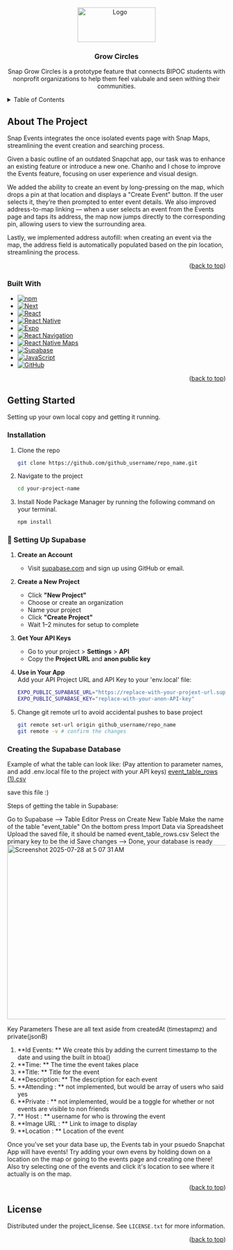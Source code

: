 <a id="readme-top"></a>

<!-- PROJECT LOGO -->
<br />
<div align="center">
  <a href="https://github.com/github_username/repo_name">
    <img src="https://github.com/user-attachments/assets/f611c2d3-f026-4cc7-99eb-0b86610b4c8e" alt="Logo" width="180" height="80">
  </a>

<h3 align="center">Grow Circles</h3>

  <p align="center">
    Snap Grow Circles is a prototype feature that connects BIPOC students with nonprofit organizations to help them feel valubale and seen withing their communities.
  </p>
</div>

<!-- TABLE OF CONTENTS -->
<details>
  <summary>Table of Contents</summary>
  <ol>
    <li>
      <a href="#about-the-project">About The Project</a>
      <ul>
        <li><a href="#built-with">Built With</a></li>
      </ul>
    </li>
    <li>
      <a href="#getting-started">Getting Started</a>
      <ul>
        <li><a href="#installation">Installation</a></li>
      </ul>
    </li>
    <li><a href="#license">License</a></li>
  </ol>
</details>

<!-- ABOUT THE PROJECT -->

## About The Project

Snap Events integrates the once isolated events page with Snap Maps, streamlining the event creation and searching process.

Given a basic outline of an outdated Snapchat app, our task was to enhance an existing feature or introduce a new one. Chanho and I chose to improve the Events feature, focusing on user experience and visual design.

We added the ability to create an event by long-pressing on the map, which drops a pin at that location and displays a "Create Event" button. If the user selects it, they’re then prompted to enter event details. We also improved address-to-map linking — when a user selects an event from the Events page and taps its address, the map now jumps directly to the corresponding pin, allowing users to view the surrounding area.

Lastly, we implemented address autofill: when creating an event via the map, the address field is automatically populated based on the pin location, streamlining the process.

<p align="right">(<a href="#readme-top">back to top</a>)</p>

### Built With 

- [![npm][npm.js]][npm-url]
- [![Next][Next.js]][Next-url]
- [![React][React.js]][React-url]
- [![React Native][ReactNative.js]][ReactNative-url]
- [![Expo][Expo.js]][Expo-url]
- [![React Navigation][ReactNavigation.js]][ReactNavigation-url]
- [![React Native Maps][Maps.js]][Maps-url]
- [![Supabase][Supabase.js]][Supabase-url]
- [![JavaScript][JavaScript.js]][JavaScript-url]
- [![GitHub][GitHub.js]][GitHub-url]

<p align="right">(<a href="#readme-top">back to top</a>)</p>

<!-- GETTING STARTED -->

## Getting Started

Setting up your own local copy and getting it running. 

### Installation

1. Clone the repo
   ```sh
   git clone https://github.com/github_username/repo_name.git
   ```
2. Navigate to the project
   ```sh
   cd your-project-name
   ```
3. Install Node Package Manager by running the following command on your terminal.
   ```sh
   npm install
   ```

  ### 🚀 Setting Up Supabase

1. **Create an Account**  
   - Visit [supabase.com](https://supabase.com) and sign up using GitHub or email.

2. **Create a New Project**  
   - Click **"New Project"**  
   - Choose or create an organization
   - Name your project 
   - Click **"Create Project"**  
   - Wait 1–2 minutes for setup to complete

3. **Get Your API Keys**  
   - Go to your project > **Settings** > **API**  
   - Copy the **Project URL** and **anon public key**

4. **Use in Your App**  
   Add your API Project URL and API Key to your 'env.local' file:

   ```sh
   EXPO_PUBLIC_SUPABASE_URL="https://replace-with-your-projext-url.supabase.co"
   EXPO_PUBLIC_SUPABASE_KEY="replace-with-your-anon-API-key"
   ```
5. Change git remote url to avoid accidental pushes to base project
   ```sh
   git remote set-url origin github_username/repo_name
   git remote -v # confirm the changes
   ```
  ### Creating the Supabase Database

Example of what the table can look like:
(Pay attention to parameter names, and add .env.local file to the project with your API keys)
[event_table_rows (1).csv](https://github.com/user-attachments/files/21469176/event_table_rows.1.csv)

save this file :)

Steps of getting the table in Supabase:

Go to Supabase --> Table Editor
Press on Create New Table
Make the name of the table "event_table"
On the bottom press Import Data via Spreadsheet
Upload the saved file, it should be named event_table_rows.csv
Select the primary key to be the id
Save changes --> Done, your database is ready
<img width="1439" height="402" alt="Screenshot 2025-07-28 at 5 07 31 AM" src="https://github.com/user-attachments/assets/f515eeeb-e851-4c85-ab93-65295f04145b" />


Key Parameters These are all text aside from createdAt (timestapmz) and private(jsonB)
1. **Id Events: ** We create this by adding the current timestamp to the date and using the built in btoa()
2. **Time: ** The time the event takes place
3. **Title: ** Title for the event
4. **Description: ** The description for each event
5. **Attending : ** not implemented, but would be array of users who said yes
6. **Private : ** not implemented, would be a toggle for whether or not events are visible to non friends
7. ** Host : ** username for who is throwing the event
8. **Image URL : ** Link to image to display
9. **Location : ** Location of the event

Once you've set your data base up, the Events tab in your psuedo Snapchat App will have events!
Try adding your own evens by holding down on a location on the map or going to the events page and creating one there!
Also try selecting one of the events and click it's location to see where it actually is on the map.

<p align="right">(<a href="#readme-top">back to top</a>)</p>


<!-- LICENSE -->

## License

Distributed under the project_license. See `LICENSE.txt` for more information.

<p align="right">(<a href="#readme-top">back to top</a>)</p>

<!-- MARKDOWN LINKS & IMAGES -->
<!-- https://www.markdownguide.org/basic-syntax/#reference-style-links -->

[license-url]: https://github.com/github_username/repo_name/blob/master/LICENSE.txt
[linkedin-shield]: https://img.shields.io/badge/-LinkedIn-black.svg?style=for-the-badge&logo=linkedin&colorB=555
[linkedin-url]: https://linkedin.com/in/linkedin_username

[product-screenshot]: images/screenshot.png

[npm.js]: https://img.shields.io/badge/npm-CB3837?style=for-the-badge&logo=npm&logoColor=white
[npm-url]: https://www.npmjs.com/

[Next.js]: https://img.shields.io/badge/next.js-000000?style=for-the-badge&logo=nextdotjs&logoColor=white
[Next-url]: https://nextjs.org/

[React.js]: https://img.shields.io/badge/React-20232A?style=for-the-badge&logo=react&logoColor=61DAFB
[React-url]: https://reactjs.org/

[ReactNative.js]: https://img.shields.io/badge/React_Native-20232A?style=for-the-badge&logo=react&logoColor=61DAFB
[ReactNative-url]: https://reactnative.dev/

[Expo.js]: https://img.shields.io/badge/Expo-000020?style=for-the-badge&logo=expo&logoColor=white
[Expo-url]: https://expo.dev/

[ReactNavigation.js]: https://img.shields.io/badge/React_Navigation-000000?style=for-the-badge&logo=react-router&logoColor=white
[ReactNavigation-url]: https://reactnavigation.org/

[Maps.js]: https://img.shields.io/badge/React_Native_Maps-5C5CFF?style=for-the-badge&logo=googlemaps&logoColor=white
[Maps-url]: https://github.com/react-native-maps/react-native-maps

[Supabase.js]: https://img.shields.io/badge/Supabase-3ECF8E?style=for-the-badge&logo=supabase&logoColor=white
[Supabase-url]: https://supabase.com/

[JavaScript.js]: https://img.shields.io/badge/JavaScript-F7DF1E?style=for-the-badge&logo=javascript&logoColor=black
[JavaScript-url]: https://developer.mozilla.org/en-US/docs/Web/JavaScript

[GitHub.js]: https://img.shields.io/badge/GitHub-181717?style=for-the-badge&logo=github&logoColor=white
[GitHub-url]: https://github.com/
